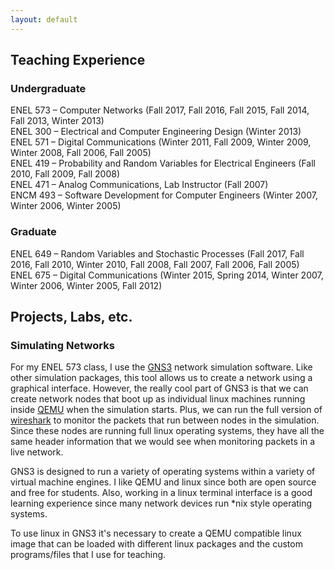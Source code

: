 ```yaml
---
layout: default
---
```


## Teaching Experience

### Undergraduate
ENEL 573 – Computer Networks (Fall 2017, Fall 2016, Fall 2015, Fall 2014, Fall 2013, Winter 2013)<br>
ENEL 300 – Electrical and Computer Engineering Design (Winter 2013)<br>
ENEL 571 – Digital Communications (Winter 2011, Fall 2009, Winter 2009, Winter 2008, Fall 2006, Fall 2005)<br>
ENEL 419 – Probability and Random Variables for Electrical Engineers (Fall 2010, Fall 2009, Fall 2008)<br>
ENEL 471 – Analog Communications, Lab Instructor (Fall 2007)<br>
ENCM 493 – Software Development for Computer Engineers (Winter 2007, Winter 2006, Winter 2005)<br>

### Graduate
ENEL 649 – Random Variables and Stochastic Processes (Fall 2017, Fall 2016, Fall 2010, Winter 2010, Fall 2008, Fall 2007, Fall 2006, Fall 2005)<br>
ENEL 675 – Digital Communications (Winter 2015, Spring 2014, Winter 2007, Winter 2006, Winter 2005, Fall 2012)<br>


## Projects, Labs, etc.

### Simulating Networks

For my ENEL 573 class, I use the [GNS3](https://gns3.com) network simulation software.  Like other simulation packages, this tool allows us to create a network using a graphical interface.  However, the really cool part of GNS3 is that we can create network nodes that boot up as individual linux machines running inside [QEMU](https://www.qemu.org) when the simulation starts.  Plus, we can run the full version of [wireshark](https://www.wireshark.org) to monitor the packets that run between nodes in the simulation.  Since these nodes are running full linux operating systems, they have all the same header information that we would see when monitoring packets in a live network.

GNS3 is designed to run a variety of operating systems within a variety of virtual machine engines.  I like QEMU and linux since both are open source and free for students.  Also, working in a linux terminal interface is a good learning experience since many network devices run *nix style operating systems.

To use linux in GNS3 it's necessary to create a QEMU compatible linux image that can be loaded with different linux packages and the custom programs/files that I use for teaching. 